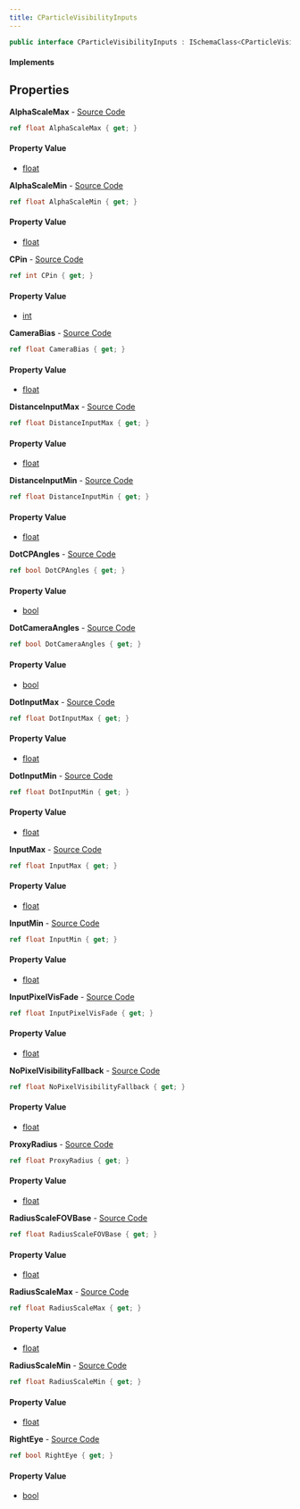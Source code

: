 ```yaml
---
title: CParticleVisibilityInputs
---
```


```csharp
public interface CParticleVisibilityInputs : ISchemaClass<CParticleVisibilityInputs>, ISchemaField, ISchemaClass, INativeHandle
```

#### Implements

## Properties

**AlphaScaleMax** - [Source Code](https://github.com/swiftly-solution/swiftlys2/blob/main/managed/src/SwiftlyS2.Generated/Schemas/Interfaces/CParticleVisibilityInputs.cs#L44)

```csharp
ref float AlphaScaleMax { get; }
```

#### Property Value

- [float](https://learn.microsoft.com/dotnet/api/system.single)

**AlphaScaleMin** - [Source Code](https://github.com/swiftly-solution/swiftlys2/blob/main/managed/src/SwiftlyS2.Generated/Schemas/Interfaces/CParticleVisibilityInputs.cs#L42)

```csharp
ref float AlphaScaleMin { get; }
```

#### Property Value

- [float](https://learn.microsoft.com/dotnet/api/system.single)

**CPin** - [Source Code](https://github.com/swiftly-solution/swiftlys2/blob/main/managed/src/SwiftlyS2.Generated/Schemas/Interfaces/CParticleVisibilityInputs.cs#L18)

```csharp
ref int CPin { get; }
```

#### Property Value

- [int](https://learn.microsoft.com/dotnet/api/system.int32)

**CameraBias** - [Source Code](https://github.com/swiftly-solution/swiftlys2/blob/main/managed/src/SwiftlyS2.Generated/Schemas/Interfaces/CParticleVisibilityInputs.cs#L16)

```csharp
ref float CameraBias { get; }
```

#### Property Value

- [float](https://learn.microsoft.com/dotnet/api/system.single)

**DistanceInputMax** - [Source Code](https://github.com/swiftly-solution/swiftlys2/blob/main/managed/src/SwiftlyS2.Generated/Schemas/Interfaces/CParticleVisibilityInputs.cs#L32)

```csharp
ref float DistanceInputMax { get; }
```

#### Property Value

- [float](https://learn.microsoft.com/dotnet/api/system.single)

**DistanceInputMin** - [Source Code](https://github.com/swiftly-solution/swiftlys2/blob/main/managed/src/SwiftlyS2.Generated/Schemas/Interfaces/CParticleVisibilityInputs.cs#L30)

```csharp
ref float DistanceInputMin { get; }
```

#### Property Value

- [float](https://learn.microsoft.com/dotnet/api/system.single)

**DotCPAngles** - [Source Code](https://github.com/swiftly-solution/swiftlys2/blob/main/managed/src/SwiftlyS2.Generated/Schemas/Interfaces/CParticleVisibilityInputs.cs#L38)

```csharp
ref bool DotCPAngles { get; }
```

#### Property Value

- [bool](https://learn.microsoft.com/dotnet/api/system.boolean)

**DotCameraAngles** - [Source Code](https://github.com/swiftly-solution/swiftlys2/blob/main/managed/src/SwiftlyS2.Generated/Schemas/Interfaces/CParticleVisibilityInputs.cs#L40)

```csharp
ref bool DotCameraAngles { get; }
```

#### Property Value

- [bool](https://learn.microsoft.com/dotnet/api/system.boolean)

**DotInputMax** - [Source Code](https://github.com/swiftly-solution/swiftlys2/blob/main/managed/src/SwiftlyS2.Generated/Schemas/Interfaces/CParticleVisibilityInputs.cs#L36)

```csharp
ref float DotInputMax { get; }
```

#### Property Value

- [float](https://learn.microsoft.com/dotnet/api/system.single)

**DotInputMin** - [Source Code](https://github.com/swiftly-solution/swiftlys2/blob/main/managed/src/SwiftlyS2.Generated/Schemas/Interfaces/CParticleVisibilityInputs.cs#L34)

```csharp
ref float DotInputMin { get; }
```

#### Property Value

- [float](https://learn.microsoft.com/dotnet/api/system.single)

**InputMax** - [Source Code](https://github.com/swiftly-solution/swiftlys2/blob/main/managed/src/SwiftlyS2.Generated/Schemas/Interfaces/CParticleVisibilityInputs.cs#L24)

```csharp
ref float InputMax { get; }
```

#### Property Value

- [float](https://learn.microsoft.com/dotnet/api/system.single)

**InputMin** - [Source Code](https://github.com/swiftly-solution/swiftlys2/blob/main/managed/src/SwiftlyS2.Generated/Schemas/Interfaces/CParticleVisibilityInputs.cs#L22)

```csharp
ref float InputMin { get; }
```

#### Property Value

- [float](https://learn.microsoft.com/dotnet/api/system.single)

**InputPixelVisFade** - [Source Code](https://github.com/swiftly-solution/swiftlys2/blob/main/managed/src/SwiftlyS2.Generated/Schemas/Interfaces/CParticleVisibilityInputs.cs#L26)

```csharp
ref float InputPixelVisFade { get; }
```

#### Property Value

- [float](https://learn.microsoft.com/dotnet/api/system.single)

**NoPixelVisibilityFallback** - [Source Code](https://github.com/swiftly-solution/swiftlys2/blob/main/managed/src/SwiftlyS2.Generated/Schemas/Interfaces/CParticleVisibilityInputs.cs#L28)

```csharp
ref float NoPixelVisibilityFallback { get; }
```

#### Property Value

- [float](https://learn.microsoft.com/dotnet/api/system.single)

**ProxyRadius** - [Source Code](https://github.com/swiftly-solution/swiftlys2/blob/main/managed/src/SwiftlyS2.Generated/Schemas/Interfaces/CParticleVisibilityInputs.cs#L20)

```csharp
ref float ProxyRadius { get; }
```

#### Property Value

- [float](https://learn.microsoft.com/dotnet/api/system.single)

**RadiusScaleFOVBase** - [Source Code](https://github.com/swiftly-solution/swiftlys2/blob/main/managed/src/SwiftlyS2.Generated/Schemas/Interfaces/CParticleVisibilityInputs.cs#L50)

```csharp
ref float RadiusScaleFOVBase { get; }
```

#### Property Value

- [float](https://learn.microsoft.com/dotnet/api/system.single)

**RadiusScaleMax** - [Source Code](https://github.com/swiftly-solution/swiftlys2/blob/main/managed/src/SwiftlyS2.Generated/Schemas/Interfaces/CParticleVisibilityInputs.cs#L48)

```csharp
ref float RadiusScaleMax { get; }
```

#### Property Value

- [float](https://learn.microsoft.com/dotnet/api/system.single)

**RadiusScaleMin** - [Source Code](https://github.com/swiftly-solution/swiftlys2/blob/main/managed/src/SwiftlyS2.Generated/Schemas/Interfaces/CParticleVisibilityInputs.cs#L46)

```csharp
ref float RadiusScaleMin { get; }
```

#### Property Value

- [float](https://learn.microsoft.com/dotnet/api/system.single)

**RightEye** - [Source Code](https://github.com/swiftly-solution/swiftlys2/blob/main/managed/src/SwiftlyS2.Generated/Schemas/Interfaces/CParticleVisibilityInputs.cs#L52)

```csharp
ref bool RightEye { get; }
```

#### Property Value

- [bool](https://learn.microsoft.com/dotnet/api/system.boolean)

